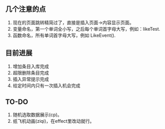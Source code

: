 ## 几个注意的点
1. 现在的页面跳转精简过了，直接是插入页面->内容显示页面。
2. 变量命名，第一个单词全小写，之后每个单词首字母大写，例如：likeTest. 
3. 函数命名，所有单词首字母大写，例如 LikeEvent().

## 目前进展
1. 增加条目入库完成
2. 超限删除条目完成
3. 插入异常提示完成
4. 给定时间内只有一次插入机会完成

## TO-DO
1. 随机选取数据展示(cp)。 
2. 纸飞机动画(ziqi)，在effect里改动就行。